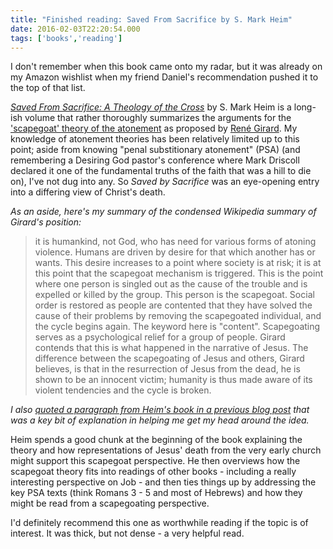 ```yaml
---
title: "Finished reading: Saved From Sacrifice by S. Mark Heim"
date: 2016-02-03T22:20:54.000
tags: ['books','reading']
---
```


I don't remember when this book came onto my radar, but it was already on my Amazon wishlist when my friend Daniel's recommendation pushed it to the top of that list.

[_Saved From Sacrifice: A Theology of the Cross_](http://amzn.to/1ULofwD) by S. Mark Heim is a long-ish volume that rather thoroughly summarizes the arguments for the ['scapegoat' theory of the atonement](https://en.wikipedia.org/wiki/Scapegoating#The_.22scapegoat_mechanism.22_in_philosophical_anthropology) as proposed by [René Girard](https://en.wikipedia.org/wiki/Ren%C3%A9_Girard). My knowledge of atonement theories has been relatively limited up to this point; aside from knowing "penal substitionary atonement" (PSA) (and remembering a Desiring God pastor's conference where Mark Driscoll declared it one of the fundamental truths of the faith that was a hill to die on), I've not dug into any. So _Saved by Sacrifice_ was an eye-opening entry into a differing view of Christ's death.

_As an aside, here's my summary of the condensed Wikipedia summary of Girard's position:_

> it is humankind, not God, who has need for various forms of atoning violence. Humans are driven by desire for that which another has or wants. This desire increases to a point where society is at risk; it is at this point that the scapegoat mechanism is triggered. This is the point where one person is singled out as the cause of the trouble and is expelled or killed by the group. This person is the scapegoat. Social order is restored as people are contented that they have solved the cause of their problems by removing the scapegoated individual, and the cycle begins again. The keyword here is "content". Scapegoating serves as a psychological relief for a group of people. Girard contends that this is what happened in the narrative of Jesus. The difference between the scapegoating of Jesus and others, Girard believes, is that in the resurrection of Jesus from the dead, he is shown to be an innocent victim; humanity is thus made aware of its violent tendencies and the cycle is broken.

_I also [quoted a paragraph from Heim's book in a previous blog post](http://chrishubbs.com/2016/01/31/by-resurrection-jesus-is-cleared-of-the-scapegoat-charges-against-him/) that was a key bit of explanation in helping me get my head around the idea._

Heim spends a good chunk at the beginning of the book explaining the theory and how representations of Jesus' death from the very early church might support this scapegoat perspective. He then overviews how the scapegoat theory fits into readings of other books - including a really interesting perspective on Job - and then ties things up by addressing the key PSA texts (think Romans 3 - 5 and most of Hebrews) and how they might be read from a scapegoating perspective.

I'd definitely recommend this one as worthwhile reading if the topic is of interest. It was thick, but not dense - a very helpful read.
